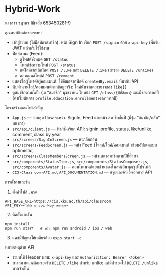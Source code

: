# Hybrid-Work

นางสาว ชฎาพร พินิจสัย 653450281-9

คุณสมบัติหลักของระบบ
- เข้าสู่ระบบ (ไม่มีสมัครสมาชิก): หน้า Sign In เรียก `POST /signin` ด้วย `x-api-key` เพื่อรับ JWT แล้วเก็บไว้ใช้งาน
- ฟีดสถานะ (Feed):
  - ดูโพสต์ทั้งหมด `GET /status`
  - โพสต์ข้อความใหม่ `POST /status`
  - กดไลค์/ยกเลิกไลค์ `POST /like` และ `DELETE /like` (สำรอง `DELETE /unlike`)
  - คอมเมนต์โพสต์ `POST /comment`
- แสดงชื่อผู้โพสต์/ผู้คอมเมนต์: ใช้อีเมลจากฟิลด์ `createdBy.email` ที่มากับ API
- นับจำนวนไลค์/คอมเมนต์จากข้อมูลจริง: ไลค์นับจากความยาวของ `like[]`
- ดูสมาชิกตามชั้นปี: ปุ่ม “สมาชิก” มุมขวาบน ไปหน้า `GET /class/{ปีที่ศึกษา}` และมีช่องกรอกปี (ค่าเริ่มต้นจาก `profile.education.enrollmentYear` หากมี)

โครงสร้างและไฟล์สำคัญ
- `App.js` — ควบคุม flow ระหว่าง SignIn, Feed และหน้า สมาชิกชั้นปี (มีปุ่ม “สมาชิก/กลับ” บนขวา)
- `src/api/client.js` — ฟังก์ชันเรียก API: signin, profile, status, like/unlike, comment, class by year
- `src/screens/SignInScreen.js` — หน้าล็อกอิน
- `src/screens/FeedScreen.js` — หน้า Feed (โพสต์/ไลค์/คอมเมนต์ พร้อมอัปเดตแบบ optimistic)
- `src/screens/ClassMembersScreen.js` — หน้าแสดงสมาชิกตามปีที่ศึกษา
- `src/components/StatusItem.js`, `src/components/StatusComposer.js`, `src/components/Avatar.js` — คอมโพเนนต์แยกส่วนของโพสต์/อินพุต/รูปโปรไฟล์
- `CIS-Classroom-API.md`, `API_DOCUMENTATION.md` — สรุปและอ้างอิงเอกสาร API

การตั้งค่าและรัน
1) ตั้งค่าไฟล์ `.env`
```
API_BASE_URL=https://cis.kku.ac.th/api/classroom
API_KEY=<ใส่ค่า x-api-key ของคุณ>
```
2) ติดตั้งและรัน
```
npm install
npm run start   # หรือ npm run android / ios / web
```
3) แคชมีปัญหาให้เคลียร์ด้วย `expo start -c`

หมายเหตุด้าน API
- ระบบใช้ Header ผสม: `x-api-key` และ `Authorization: Bearer <token>`
- บางสภาพแวดล้อมรองรับ `DELETE /like` สำหรับ unlike แต่มีสำรองไป `DELETE /unlike` หากจำเป็น